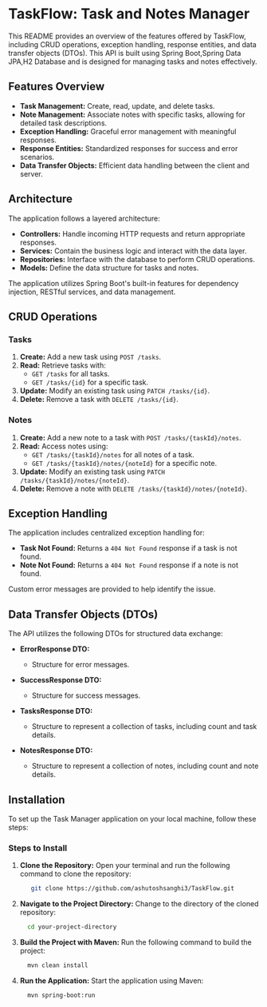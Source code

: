 # TaskFlow: Task and Notes Manager

This README provides an overview of the features offered by TaskFlow, including CRUD operations, exception handling, response entities, and data transfer objects (DTOs). 
This API is built using Spring Boot,Spring Data JPA,H2 Database and is designed for managing tasks and notes effectively.

## Features Overview

- **Task Management:** Create, read, update, and delete tasks.
- **Note Management:** Associate notes with specific tasks, allowing for detailed task descriptions.
- **Exception Handling:** Graceful error management with meaningful responses.
- **Response Entities:** Standardized responses for success and error scenarios.
- **Data Transfer Objects:** Efficient data handling between the client and server.

## Architecture

The application follows a layered architecture:

- **Controllers:** Handle incoming HTTP requests and return appropriate responses.
- **Services:** Contain the business logic and interact with the data layer.
- **Repositories:** Interface with the database to perform CRUD operations.
- **Models:** Define the data structure for tasks and notes.

The application utilizes Spring Boot's built-in features for dependency injection, RESTful services, and data management.

## CRUD Operations

### Tasks

1. **Create:** Add a new task using `POST /tasks`.
2. **Read:** Retrieve tasks with:
    - `GET /tasks` for all tasks.
    - `GET /tasks/{id}` for a specific task.
3. **Update:** Modify an existing task using `PATCH /tasks/{id}`.
4. **Delete:** Remove a task with `DELETE /tasks/{id}`.

### Notes

1. **Create:** Add a new note to a task with `POST /tasks/{taskId}/notes`.
2. **Read:** Access notes using:
    - `GET /tasks/{taskId}/notes` for all notes of a task.
    - `GET /tasks/{taskId}/notes/{noteId}` for a specific note.
3. **Update:** Modify an existing task using `PATCH /tasks/{taskId}/notes/{noteId}`.
3. **Delete:** Remove a note with `DELETE /tasks/{taskId}/notes/{noteId}`.

## Exception Handling

The application includes centralized exception handling for:

- **Task Not Found:** Returns a `404 Not Found` response if a task is not found.
- **Note Not Found:** Returns a `404 Not Found` response if a note is not found.

Custom error messages are provided to help identify the issue.


## Data Transfer Objects (DTOs)

The API utilizes the following DTOs for structured data exchange:

- **ErrorResponse DTO:**
    - Structure for error messages.

- **SuccessResponse DTO:**
    - Structure for success messages.

- **TasksResponse DTO:**
    - Structure to represent a collection of tasks, including count and task details.

- **NotesResponse DTO:**
    - Structure to represent a collection of notes, including count and note details.

## Installation

To set up the Task Manager application on your local machine, follow these steps:

### Steps to Install

1. **Clone the Repository:**
   Open your terminal and run the following command to clone the repository:

   ```bash
      git clone https://github.com/ashutoshsanghi3/TaskFlow.git
   ```
2. **Navigate to the Project Directory:**
   Change to the directory of the cloned repository:

    ```bash
      cd your-project-directory
    ```
3. **Build the Project with Maven:**
   Run the following command to build the project:

    ```bash
      mvn clean install
    ```
4. **Run the Application:**
   Start the application using Maven:

    ```bash
      mvn spring-boot:run
    ```